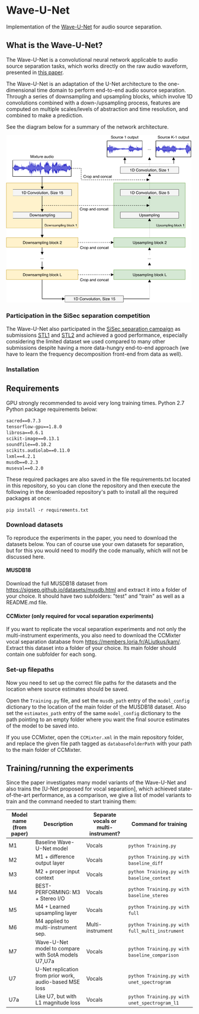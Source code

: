# Wave-U-Net
Implementation of the [Wave-U-Net](https://arxiv.org/abs/1806.03185) for audio source separation.

## What is the Wave-U-Net?
The Wave-U-Net is a convolutional neural network applicable to audio source separation tasks, which works directly on the raw audio waveform, presented in [this paper](https://arxiv.org/abs/1806.03185).

The Wave-U-Net is an adaptation of the U-Net architecture to the one-dimensional time domain to perform end-to-end audio source separation. Through a series of downsampling and upsampling blocks, which involve 1D convolutions combined with a down-/upsampling process, features are computed on multiple scales/levels of abstraction and time resolution, and combined to make a prediction.

See the diagram below for a summary of the network architecture.

<img src="./waveunet.png" width="500">

### Participation in the SiSec separation competition

The Wave-U-Net also participated in the [SiSec separation campaign](https://sisec.inria.fr/) as submissions [STL1](https://github.com/sigsep/sigsep-mus-2018/blob/master/submissions/STL1/description.md) and [STL2](https://github.com/sigsep/sigsep-mus-2018/blob/master/submissions/STL2/description.md) and achieved a good performance, especially considering the limited dataset we used compared to many other submissions despite having a more data-hungry end-to-end approach (we have to learn the frequency decomposition front-end from data as well).

### Installation

## Requirements

GPU strongly recommended to avoid very long training times.
Python 2.7
Python package requirements below:

```
sacred==0.7.3
tensorflow-gpu==1.8.0
librosa==0.6.1
scikit-image==0.13.1
soundfile==0.10.2
scikits.audiolab==0.11.0
lxml==4.2.1
musdb==0.2.3
museval==0.2.0
```

These required packages are also saved in the file requirements.txt located in this repository, so you can clone the repository and then execute the following in the downloaded repository's path to install all the required packages at once:

``pip install -r requirements.txt``

### Download datasets

To reproduce the experiments in the paper, you need to download the datasets below. You can of course use your own datasets for separation, but for this you would need to modify the code manually, which will not be discussed here.

#### MUSDB18

Download the full MUSDB18 dataset from https://sigsep.github.io/datasets/musdb.html and extract it into a folder of your choice. It should have two subfolders: "test" and "train" as well as a README.md file.

#### CCMixter (only required for vocal separation experiments)

If you want to replicate the vocal separation experiments and not only the multi-instrument experiments, you also need to download the CCMixter vocal separation database from https://members.loria.fr/ALiutkus/kam/. Extract this dataset into a folder of your choice. Its main folder should contain one subfolder for each song.

### Set-up filepaths

Now you need to set up the correct file paths for the datasets and the location where source estimates should be saved.

Open the ``Training.py`` file, and set the ``musdb_path`` entry of the ``model_config`` dictionary to the location of the main folder of the MUSDB18 dataset.
Also set the ``estimates_path`` entry of the same ``model_config`` dictionary to the path pointing to an empty folder where you want the final source estimates of the model to be saved into.

If you use CCMixter, open the ``CCMixter.xml`` in the main repository folder, and replace the given file path tagged as ``databaseFolderPath`` with your path to the main folder of CCMixter.

## Training/running the experiments

Since the paper investigates many model variants of the Wave-U-Net and also trains the [U-Net proposed for vocal separation], which achieved state-of-the-art performance, as a comparison, we give a list of model variants to train and the command needed to start training them:

| Model name (from paper) | Description                                             | Separate vocals or multi-instrument? | Command for training                          |
|-------------------------|---------------------------------------------------------|--------------------------------------|-----------------------------------------------|
| M1                      | Baseline Wave-U-Net model                               | Vocals                               | ``python Training.py``                            |
| M2                      | M1 + difference output layer                            | Vocals                               | ``python Training.py with baseline_diff``         |
| M3                      | M2 + proper input context                               | Vocals                               | ``python Training.py with baseline_context``      |
| M4                      | BEST-PERFORMING: M3 + Stereo I/O                        | Vocals                               | ``python Training.py with baseline_stereo``       |
| M5                      | M4 + Learned upsampling layer                           | Vocals                               | ``python Training.py with full``                  |
| M6                      | M4 applied to multi-instrument sep.                     | Multi-instrument                     | ``python Training.py with full_multi_instrument`` |
| M7                      | Wave-U-Net model to compare with SotA models U7,U7a     | Vocals                               | ``python Training.py with baseline_comparison``   |
| U7                      | U-Net replication from prior work, audio-based MSE loss | Vocals                               | ``python Training.py with unet_spectrogram``      |
| U7a                     | Like U7, but with L1 magnitude loss                     | Vocals                               | ``python Training.py with unet_spectrogram_l1``   |
